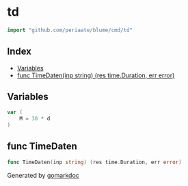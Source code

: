 <!-- Code generated by gomarkdoc. DO NOT EDIT -->

# td

```go
import "github.com/periaate/blume/cmd/td"
```

## Index

- [Variables](<#variables>)
- [func TimeDaten\(inp string\) \(res time.Duration, err error\)](<#TimeDaten>)


## Variables

<a name="M"></a>

```go
var (
    M = 30 * d
)
```

<a name="TimeDaten"></a>
## func TimeDaten

```go
func TimeDaten(inp string) (res time.Duration, err error)
```



Generated by [gomarkdoc](<https://github.com/princjef/gomarkdoc>)
